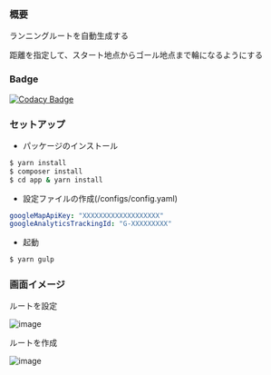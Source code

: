 ### 概要

ランニングルートを自動生成する

距離を指定して、スタート地点からゴール地点まで輪になるようにする

### Badge

[![Codacy Badge](https://app.codacy.com/project/badge/Grade/01605fba6bd240f4bc304a9f26a027fd)](https://app.codacy.com/gh/ishi720/runroute/dashboard?utm_source=gh&utm_medium=referral&utm_content=&utm_campaign=Badge_grade)

### セットアップ

- パッケージのインストール

```bash
$ yarn install
$ composer install
$ cd app & yarn install
```

- 設定ファイルの作成(/configs/config.yaml)

```yaml
googleMapApiKey: "XXXXXXXXXXXXXXXXXXX"
googleAnalyticsTrackingId: "G-XXXXXXXXX"
```

- 起動

```bash
$ yarn gulp
```

### 画面イメージ

ルートを設定

![image](https://github.com/user-attachments/assets/059a395b-af67-4b8d-988f-2040856c2d4d)

ルートを作成

![image](https://github.com/user-attachments/assets/5993e6cb-579e-46a9-a6d1-ceae8688d50b)


